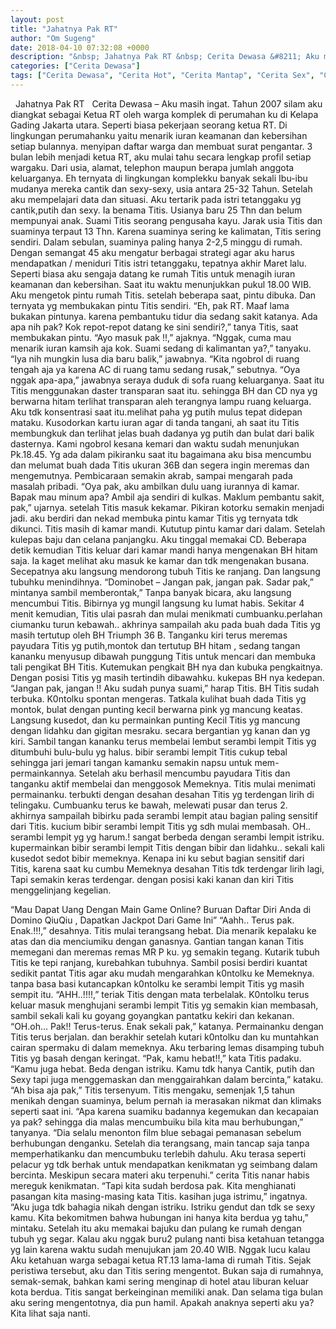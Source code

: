 ```yaml
---
layout: post
title: "Jahatnya Pak RT"
author: "Om Sugeng"
date: 2018-04-10 07:32:08 +0000
description: "&nbsp; Jahatnya Pak RT &nbsp; Cerita Dewasa &#8211; Aku masih ingat. Tahun 2007 silam aku diangkat sebagai Ketua RT oleh warga komplek di perumahan ku di Kelapa Gading Jakarta utara. Seperti biasa pe..."
categories: ["Cerita Dewasa"]
tags: ["Cerita Dewasa", "Cerita Hot", "Cerita Mantap", "Cerita Sex", "Cinta Hanya Nafsu", "Cinta Terlarang"]
---
```



&nbsp;
Jahatnya Pak RT
&nbsp;
Cerita Dewasa &#8211; Aku masih ingat. Tahun 2007 silam aku diangkat sebagai Ketua RT oleh warga komplek di perumahan ku di Kelapa Gading Jakarta utara. Seperti biasa pekerjaan seorang ketua RT. Di lingkungan perumahanku yaitu menarik iuran keamanan dan kebersihan setiap bulannya. menyipan daftar warga dan membuat surat pengantar.
3 bulan lebih menjadi ketua RT, aku mulai tahu secara lengkap profil setiap wargaku. Dari usia, alamat, telephon maupun berapa jumlah anggota keluarganya. Eh ternyata di lingkungan komplekku banyak sekali Ibu-ibu mudanya mereka cantik dan sexy-sexy, usia antara 25-32 Tahun. Setelah aku mempelajari data dan situasi.
Aku tertarik pada istri tetanggaku yg cantik,putih dan sexy. Ia benama Titis. Usianya baru 25 Thn dan belum mempunyai anak. Suami Titis seorang pengusaha kayu. Jarak usia Titis dan suaminya terpaut 13 Thn. Karena suaminya sering ke kalimatan, Titis sering sendiri. Dalam sebulan, suaminya paling hanya 2-2,5 minggu di rumah.
Dengan semangat 45 aku mengatur berbagai strategi agar aku harus mendapatkan / meniduri Titis istri tetanggaku, tepatnya akhir Maret lalu. Seperti biasa aku sengaja datang ke rumah Titis untuk menagih iuran keamanan dan kebersihan. Saat itu waktu menunjukkan pukul 18.00 WIB.
Aku mengetok pintu rumah Titis. setelah beberapa saat, pintu dibuka. Dan ternyata yg membukakan pintu Titis sendiri.
“Eh, pak RT. Maaf lama bukakan pintunya. karena pembantuku tidur dia sedang sakit katanya. Ada apa nih pak? Kok repot-repot datang ke sini sendiri?,” tanya Titis, saat membukakan pintu. “Ayo masuk pak !!,” ajaknya.
“Nggak, cuma mau menarik iuran kamsih aja kok. Suami sedang di kalimantan ya?,” tanyaku.
“Iya nih mungkin lusa dia baru balik,” jawabnya. “Kita ngobrol di ruang tengah aja ya karena AC di ruang tamu sedang rusak,” sebutnya.
“Oya nggak apa-apa,” jawabnya seraya duduk di sofa ruang keluarganya.
Saat itu Titis menggunakan daster transparan saat itu. sehingga BH dan CD nya yg berwarna hitam terlihat transparan aleh terangnya lampu ruang keluarga. Aku tdk konsentrasi saat itu.melihat paha yg putih mulus tepat didepan mataku. Kusodorkan kartu iuran agar di tanda tangani, ah saat itu Titis membungkuk dan terlihat jelas buah dadanya yg putih dan bulat dari balik dasternya.
Kami ngobrol kesana kemari dan waktu sudah menunjukan Pk.18.45. Yg ada dalam pikiranku saat itu bagaimana aku bisa mencumbu dan melumat buah dada Titis ukuran 36B dan segera ingin meremas dan mengemutnya. Pembicaraan semakin akrab, sampai mengarah pada masalah pribadi.
“Oya pak, aku ambilkan dulu uang iurannya di kamar. Bapak mau minum apa? Ambil aja sendiri di kulkas. Maklum pembantu sakit, pak,” ujarnya.
setelah Titis masuk kekamar. Pikiran kotorku semakin menjadi jadi. aku berdiri dan nekad membuka pintu kamar Titis yg ternyata tdk dikunci. Titis masih di kamar mandi. Kututup pintu kamar dari dalam.
Setelah kulepas baju dan celana panjangku. Aku tinggal memakai CD. Beberapa detik kemudian Titis keluar dari kamar mandi hanya mengenakan BH hitam saja. Ia kaget melihat aku masuk ke kamar dan tdk mengenakan busana. Secepatnya aku langsung mendorong tubuh Titis ke ranjang. Dan langsung tubuhku menindihnya.
“Dominobet &#8211; Jangan pak, jangan pak. Sadar pak,” mintanya sambil memberontak,”
Tanpa banyak bicara, aku langsung mencumbui Titis. Bibirnya yg mungil langsung ku lumat habis. Sekitar 4 menit kemudian, Titis ulai pasrah dan mulai menikmati cumbuanku.perlahan ciumanku turun kebawah.. akhrinya sampailah aku pada buah dada Titis yg masih tertutup oleh BH Triumph 36 B.
Tanganku kiri terus meremas payudara Titis yg putih,montok dan tertutup BH hitam , sedang tangan kananku menyusup dibawah punggung Titis untuk mencari dan membuka tali pengikat BH Titis.
Kutemukan pengkait BH nya dan kubuka pengkaitnya. Dengan posisi Titis yg masih tertindih dibawahku. kukepas BH nya kedepan.
“Jangan pak, jangan !! Aku sudah punya suami,” harap Titis.
BH Titis sudah terbuka. K0ntolku spontan mengeras. Tatkala kulihat buah dada Titis yg montok, bulat dengan punting kecil berwarna pink yg mancung keatas. Langsung kusedot, dan ku permainkan punting Kecil Titis yg mancung dengan lidahku dan gigitan mesraku. secara bergantian yg kanan dan yg kiri.
Sambil tangan kananku terus membelai lembut serambi lempit Titis yg ditumbuhi bulu-bulu yg halus. bibir serambi lempit Titis cukup tebal sehingga jari jemari tangan kamanku semakin napsu untuk mem-permainkannya.
Setelah aku berhasil mencumbu payudara Titis dan tanganku aktif membelai dan menggosok Memeknya. Titis mulai menimati permainanku. terbukti dengan desahan desahan Titis yg terdengan lirih di telingaku.
Cumbuanku terus ke bawah, melewati pusar dan terus 2. akhirnya sampailah bibirku pada serambi lempit atau bagian paling sensitif dari Titis. kucium bibir serambi lempit Titis yg sdh mulai membasah. OH.. serambi lempit yg yg harum.! sangat berbeda dengan serambi lempit istriku. kupermainkan bibir serambi lempit Titis dengan bibir dan lidahku.. sekali kali kusedot sedot bibir memeknya.
Kenapa ini ku sebut bagian sensitif dari Titis, karena saat ku cumbu Memeknya desahan Titis tdk terdengar lirih lagi, Tapi semakin keras terdengar. dengan posisi kaki kanan dan kiri Titis menggelinjang kegelian.

&#8220;Mau Dapat Uang Dengan Main Game Online? Buruan Daftar Diri Anda di Domino QiuQiu , Dapatkan Jackpot Dari Game Ini&#8221;
“Aahh.. Terus pak. Enak.!!!,” desahnya.
Titis mulai terangsang hebat. Dia menarik kepalaku ke atas dan dia menciumiku dengan ganasnya. Gantian tangan kanan Titis memegani dan meremas remas MR P ku. yg semakin tegang. Kutarik tubuh Titis ke tepi ranjang, kurebahkan tubuhnya.
Sambil posisi berdiri kuantat sedikit pantat Titis agar aku mudah mengarahkan k0ntolku ke Memeknya. tanpa basa basi kutancapkan k0ntolku ke serambi lempit Titis yg masih sempit itu.
“AHH..!!!!,” teriak Titis dengan mata terbelalak.
K0ntolku terus keluar masuk menghujani serambi lempit Titis yg semakin kian membasah, sambil sekali kali ku goyang goyangkan pantatku kekiri dan kekanan.
“OH.oh… Pak!! Terus-terus. Enak sekali pak,” katanya.
Permainanku dengan Titis terus berjalan. dan berakhir setelah kutari k0ntolku dan ku muntahkan cairan spermaku di dalam memeknya. Aku terbaring lemas disamping tubuh Titis yg basah dengan keringat.
“Pak, kamu hebat!!,” kata Titis padaku.
“Kamu juga hebat. Beda dengan istriku. Kamu tdk hanya Cantik, putih dan Sexy tapi juga menggemaskan dan menggairahkan dalam bercinta,” kataku.
“Ah bisa aja pak,” Titis tersenyum.
Titis mengaku, semenjak 1,5 tahun menikah dengan suaminya, belum pernah ia merasakan nikmat dan klimaks seperti saat ini. “Apa karena suamiku badannya kegemukan dan kecapaian ya pak? sehingga dia malas mencumbuiku bila kita mau berhubungan,” tanyanya.
“Dia selalu menonton film blue sebagai pemanasan sebelum berhubungan denganku. Setelah dia terangsang, main tancap saja tanpa memperhatikanku dan mencumbuku terlebih dahulu. Aku terasa seperti pelacur yg tdk berhak untuk mendapatkan kenikmatan yg seimbang dalam bercinta. Meskipun secara materi aku terpenuhi.” cerita Titis nanar habis mereguk kenikmatan.
“Tapi kita sudah berdosa pak. Kita menghianati pasangan kita masing-masing kata Titis. kasihan juga istrimu,” ingatnya.
“Aku juga tdk bahagia nikah dengan istriku. Istriku gendut dan tdk se sexy kamu. Kita bekomitmen bahwa hubungan ini hanya kita berdua yg tahu,” mintaku.
Setelah itu aku memakai bajuku dan pulang ke rumah dengan tubuh yg segar. Kalau aku nggak buru2 pulang nanti bisa ketahuan tetangga yg lain karena waktu sudah menujukan jam 20.40 WIB. Nggak lucu kalau Aku ketahuan warga sebagai ketua RT.13 lama-lama di rumah Titis.
Sejak peristiwa tersebut, aku dan Titis sering mengentot. Bukan saja di rumahnya, semak-semak, bahkan kami sering menginap di hotel atau liburan keluar kota berdua. Titis sangat berkeinginan memiliki anak. Dan selama tiga bulan aku sering mengentotnya, dia pun hamil. Apakah anaknya seperti aku ya? Kita lihat saja nanti.
